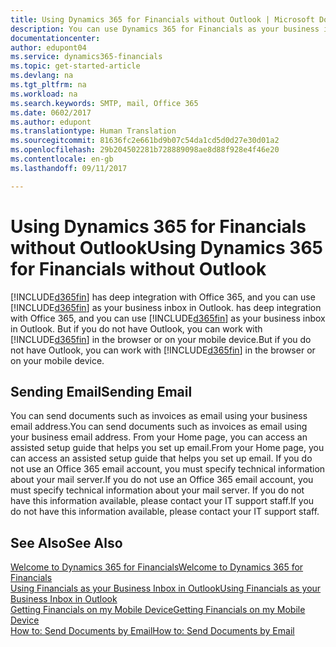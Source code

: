 ```yaml
---
title: Using Dynamics 365 for Financials without Outlook | Microsoft Docs
description: You can use Dynamics 365 for Financials as your business inbox in Outlook because it is integrated with Office 365, however, you can also work without Outlook in a browser or on your mobile device.
documentationcenter: 
author: edupont04
ms.service: dynamics365-financials
ms.topic: get-started-article
ms.devlang: na
ms.tgt_pltfrm: na
ms.workload: na
ms.search.keywords: SMTP, mail, Office 365
ms.date: 0602/2017
ms.author: edupont
ms.translationtype: Human Translation
ms.sourcegitcommit: 81636fc2e661bd9b07c54da1cd5d0d27e30d01a2
ms.openlocfilehash: 29b204502281b728889098ae8d88f928e4f46e20
ms.contentlocale: en-gb
ms.lasthandoff: 09/11/2017

---
```

# <a name="using-dynamics-365-for-financials-without-outlook"></a><span data-ttu-id="67c7c-103">Using Dynamics 365 for Financials without Outlook</span><span class="sxs-lookup"><span data-stu-id="67c7c-103">Using Dynamics 365 for Financials without Outlook</span></span>
[!INCLUDE[d365fin](includes/d365fin_md.md)]<span data-ttu-id="67c7c-104"> has deep integration with Office 365, and you can use [!INCLUDE[d365fin](includes/d365fin_md.md)] as your business inbox in Outlook.</span><span class="sxs-lookup"><span data-stu-id="67c7c-104"> has deep integration with Office 365, and you can use [!INCLUDE[d365fin](includes/d365fin_md.md)] as your business inbox in Outlook.</span></span> <span data-ttu-id="67c7c-105">But if you do not have Outlook, you can work with [!INCLUDE[d365fin](includes/d365fin_md.md)] in the browser or on your mobile device.</span><span class="sxs-lookup"><span data-stu-id="67c7c-105">But if you do not have Outlook, you can work with [!INCLUDE[d365fin](includes/d365fin_md.md)] in the browser or on your mobile device.</span></span>  

## <a name="sending-email"></a><span data-ttu-id="67c7c-106">Sending Email</span><span class="sxs-lookup"><span data-stu-id="67c7c-106">Sending Email</span></span>
<span data-ttu-id="67c7c-107">You can send documents such as invoices as email using your business email address.</span><span class="sxs-lookup"><span data-stu-id="67c7c-107">You can send documents such as invoices as email using your business email address.</span></span> <span data-ttu-id="67c7c-108">From your Home page, you can access an assisted setup guide that helps you set up email.</span><span class="sxs-lookup"><span data-stu-id="67c7c-108">From your Home page, you can access an assisted setup guide that helps you set up email.</span></span> <span data-ttu-id="67c7c-109">If you do not use an Office 365 email account, you must specify technical information about your mail server.</span><span class="sxs-lookup"><span data-stu-id="67c7c-109">If you do not use an Office 365 email account, you must specify technical information about your mail server.</span></span> <span data-ttu-id="67c7c-110">If you do not have this information available, please contact your IT support staff.</span><span class="sxs-lookup"><span data-stu-id="67c7c-110">If you do not have this information available, please contact your IT support staff.</span></span>  


## <a name="see-also"></a><span data-ttu-id="67c7c-111">See Also</span><span class="sxs-lookup"><span data-stu-id="67c7c-111">See Also</span></span>
[<span data-ttu-id="67c7c-112">Welcome to Dynamics 365 for Financials</span><span class="sxs-lookup"><span data-stu-id="67c7c-112">Welcome to Dynamics 365 for Financials</span></span>](index.md)  
[<span data-ttu-id="67c7c-113">Using Financials as your Business Inbox in Outlook</span><span class="sxs-lookup"><span data-stu-id="67c7c-113">Using Financials as your Business Inbox in Outlook</span></span>](madeira-outlook.md)  
[<span data-ttu-id="67c7c-114">Getting Financials on my Mobile Device</span><span class="sxs-lookup"><span data-stu-id="67c7c-114">Getting Financials on my Mobile Device</span></span>](install-mobile-app.md)  
[<span data-ttu-id="67c7c-115">How to: Send Documents by Email</span><span class="sxs-lookup"><span data-stu-id="67c7c-115">How to: Send Documents by Email</span></span>](ui-how-send-documents-email.md)

